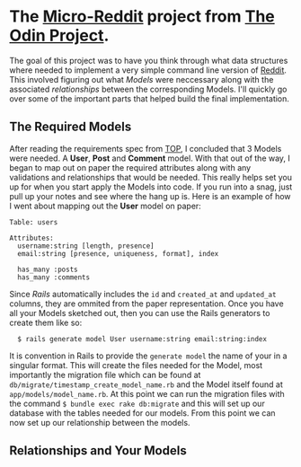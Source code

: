 # The [Micro-Reddit](http://www.theodinproject.com/ruby-on-rails/building-with-active-record) project from [The Odin Project](http://www.theodingproject.com).

The goal of this project was to have you think through what data structures where needed to implement a very simple command line version of [Reddit](http://reddit.com). This involved figuring out what *Models* were neccessary along with the associated *relationships* between the corresponding Models. I'll quickly go over some of the important parts that helped build the final implementation.

## The Required Models

After reading the requirements spec from [TOP](http://theodinproject.com), I concluded that 3 Models were needed. A **User**, **Post** and **Comment** model. With that out of the way, I began to map out on paper the required attributes along with any validations and relationships that would be needed. This really helps set you up for when you start apply the Models into code. If you run into a snag, just pull up your notes and see where the hang up is. Here is an example of how I went about mapping out the **User** model on paper:

```
Table: users

Attributes:
  username:string [length, presence]
  email:string [presence, uniqueness, format], index

  has_many :posts
  has_many :comments
```

Since *Rails* automatically includes the ```id``` and ```created_at``` and ```updated_at``` columns, they are ommited from the paper representation. Once you have all your Models sketched out, then you can use the Rails generators to create them like so:

```
  $ rails generate model User username:string email:string:index
```

It is convention in Rails to provide the ```generate model``` the name of your in a singular format. This will create the files needed for the Model, most importantly the migration file which can be found at ```db/migrate/timestamp_create_model_name.rb``` and the Model itself found at ```app/models/model_name.rb```. At this point we can run the migration files with the command ```$ bundle exec rake db:migrate``` and this will set up our database with the tables needed for our models. From this point we can now set up our relationship between the models.

## Relationships and Your Models
